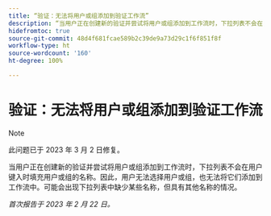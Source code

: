 ```yaml
---
title: “验证：无法将用户或组添加到验证工作流”
description: “当用户正在创建新的验证并尝试将用户或组添加到工作流时，下拉列表不会在用户键入时填充用户或组的名称。 因此，用户无法选择用户或组，也无法将它们添加到工作流中。可能会出现下拉列表中缺少某些名称，但具有其他名称的情况。”
hidefromtoc: true
source-git-commit: 48d4f681fcae589b2c39de9a73d29c1f6f851f8f
workflow-type: ht
source-wordcount: '160'
ht-degree: 100%

---
```



# 验证：无法将用户或组添加到验证工作流

>[!NOTE]
>
>此问题已于 2023 年 3 月 2 日修复。

当用户正在创建新的验证并尝试将用户或组添加到工作流时，下拉列表不会在用户键入时填充用户或组的名称。因此，用户无法选择用户或组，也无法将它们添加到工作流中。可能会出现下拉列表中缺少某些名称，但具有其他名称的情况。

_首次报告于 2023 年 2 月 22 日。_


